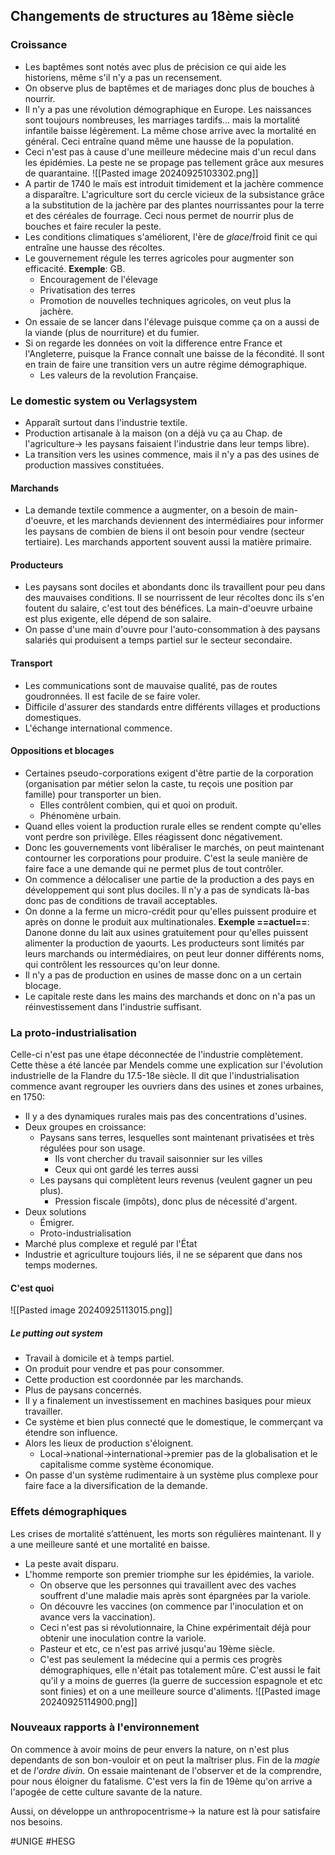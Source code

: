 ## Changements de structures au 18ème siècle
### Croissance
- Les baptêmes sont notés avec plus de précision ce qui aide les historiens, même s'il n'y a pas un recensement.
- On observe plus de baptêmes et de mariages donc plus de bouches à nourrir.
- Il n'y a pas une révolution démographique en Europe. Les naissances sont toujours nombreuses, les marriages tardifs... mais la mortalité infantile baisse légèrement. La même chose arrive avec la mortalité en général. Ceci entraîne quand même une hausse de la population.
- Ceci n'est pas à cause d'une meilleure médecine mais d'un recul dans les épidémies. La peste ne se propage pas tellement grâce aux mesures de quarantaine.
![[Pasted image 20240925103302.png]]
- A partir de 1740 le maïs est introduit timidement et la jachère commence a disparaître. L'agriculture sort du cercle vicieux de la subsistance grâce a la substitution de la jachère par des plantes nourrissantes pour la terre et des céréales de fourrage. Ceci nous permet de nourrir plus de bouches et faire reculer la peste.
- Les conditions climatiques s'améliorent, l'ère de *glace*/froid finit ce qui entraîne une hausse des récoltes.
- Le gouvernement régule les terres agricoles pour augmenter son efficacité. **Exemple**: GB.
	- Encouragement de l'élevage
	- Privatisation des terres
	- Promotion de nouvelles techniques agricoles, on veut plus la jachère.
- On essaie de se lancer dans l'élevage puisque comme ça on a aussi de la viande (plus de nourriture) et du fumier.
- Si on regarde les données on voit la difference entre France et l'Angleterre, puisque la France connaît une baisse de la fécondité. Il sont en train de faire une transition vers un autre régime démographique.
	- Les valeurs de la revolution Française.
### Le domestic system ou Verlagsystem
- Apparaît surtout dans l'industrie textile.
- Production artisanale à la maison (on a déjà vu ça au Chap. de l'agriculture-> les paysans faisaient l'industrie dans leur temps libre).
- La transition vers les usines commence, mais il n'y a pas des usines de production massives constituées.
#### Marchands
- La demande textile commence a augmenter, on a besoin de main-d'oeuvre, et les marchands deviennent des intermédiaires pour informer les paysans de combien de biens il ont besoin pour vendre (secteur tertiaire). Les marchands apportent souvent aussi la matière primaire.
#### Producteurs
- Les paysans sont dociles et abondants donc ils travaillent pour peu dans des mauvaises conditions. Il se nourrissent de leur récoltes donc ils s'en foutent du salaire, c'est tout des bénéfices. La main-d'oeuvre urbaine est plus exigente, elle dépend de son salaire.
- On passe d'une main d'ouvre pour l'auto-consommation à des paysans salariés qui produisent a temps partiel sur le secteur secondaire.
#### Transport
- Les communications sont de mauvaise qualité, pas de routes goudronnées. Il est facile de se faire voler.
- Difficile d'assurer des standards entre différents villages et productions domestiques.
- L'échange international commence.
#### Oppositions et blocages
- Certaines pseudo-corporations exigent d'être partie de la corporation (organisation par métier selon la caste, tu reçois une position par famille) pour transporter un bien.
	- Elles contrôlent combien, qui et quoi on produit.
	- Phénomène urbain.
- Quand elles voient la production rurale elles se rendent compte qu'elles vont perdre son privilège. Elles réagissent donc négativement.
- Donc les gouvernements vont libéraliser le marchés, on peut maintenant contourner les corporations pour produire. C'est la seule manière de faire face a une demande qui ne permet plus de tout contrôler.
- On commence a délocaliser une partie de la production a des pays en développement qui sont plus dociles. Il n'y a pas de syndicats là-bas donc pas de conditions de travail acceptables.
- On donne a la ferme un micro-crédit pour qu'elles puissent produire et après on donne le produit aux multinationales. **Exemple ==actuel==**: Danone donne du lait aux usines gratuitement pour qu'elles puissent alimenter la production de yaourts. Les producteurs sont limités par leurs marchands ou intermédiaires, on peut leur donner différents noms, qui contrôlent les ressources qu'on leur donne.
- Il n'y a pas de production en usines de masse donc on a un certain blocage.
- Le capitale reste dans les mains des marchands et donc on n'a pas un réinvestissement dans l'industrie suffisant.
### La proto-industrialisation
Celle-ci n'est pas une étape déconnectée de l'industrie complètement. Cette thèse a été lancée par Mendels comme une explication sur l'évolution industrielle de la Flandre du 17.5-18e siècle. Il dit que l'industrialisation commence avant regrouper les ouvriers dans des usines et zones urbaines, en 1750:
- Il y a des dynamiques rurales mais pas des concentrations d'usines.
- Deux groupes en croissance:
	- Paysans sans terres, lesquelles sont maintenant privatisées et très régulées pour son usage.
		- Ils vont chercher du travail saisonnier sur les villes
		- Ceux qui ont gardé les terres aussi
	- Les paysans qui complètent leurs revenus (veulent gagner un peu plus).
		- Pression fiscale (impôts), donc plus de nécessité d'argent.
- Deux solutions
	- Émigrer.
	- Proto-industrialisation
- Marché plus complexe et regulé par l'État
- Industrie et agriculture toujours liés, il ne se séparent que dans nos temps modernes.
#### C'est quoi
![[Pasted image 20240925113015.png]]
##### Le putting out system
- Travail à domicile et à temps partiel.
- On produit pour vendre et pas pour consommer.
- Cette production est coordonnée par les marchands.
- Plus de paysans concernés.
- Il y a finalement un investissement en machines basiques pour mieux travailler.
- Ce système et bien plus connecté que le domestique, le commerçant va étendre son influence.
- Alors les lieux de production s'éloignent.
	- Local->national->international->premier pas de la globalisation et le capitalisme comme système économique.
- On passe d'un système rudimentaire à un système plus complexe pour faire face a la diversification de la demande.
### Effets démographiques
Les crises de mortalité s’atténuent, les morts son régulières maintenant. Il y a une meilleure santé et une mortalité en baisse.
- La peste avait disparu.
- L'homme remporte son premier triomphe sur les épidémies, la variole.
	- On observe que les personnes qui travaillent avec des vaches souffrent d'une maladie mais après sont épargnées par la variole.
	- On découvre les vaccines (on commence par l'inoculation et on avance vers la vaccination).
	- Ceci n'est pas si révolutionnaire, la Chine expérimentait déjà pour obtenir une inoculation contre la variole.
	- Pasteur et etc, ce n'est pas arrivé jusqu'au 19ème siècle.
	- C'est pas seulement la médecine qui a permis ces progrès démographiques, elle n'était pas totalement mûre. C'est aussi le fait qu'il y a moins de guerres (la guerre de succession espagnole et etc sont finies) et on a une meilleure source d'aliments.
![[Pasted image 20240925114900.png]]
### Nouveaux rapports à l'environnement
On commence à avoir moins de peur envers la nature, on n'est plus dependants de son bon-vouloir et on peut la maîtriser plus. Fin de la *magie* et de *l'ordre divin*. On essaie maintenant de l'observer et de la comprendre, pour nous éloigner du fatalisme. C'est vers la fin de 19ème qu'on arrive a l'apogée de cette culture savante de la nature.

Aussi, on développe un anthropocentrisme-> la nature est là pour satisfaire nos besoins.

#UNIGE #HESG